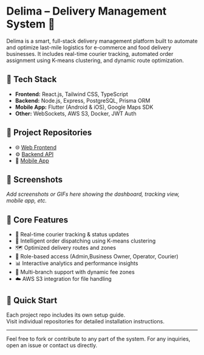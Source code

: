 
# Delima – Delivery Management System 🚚

Delima is a smart, full-stack delivery management platform built to automate and optimize last-mile logistics for e-commerce and food delivery businesses. It includes real-time courier tracking, automated order assignment using K-means clustering, and dynamic route optimization.

## 🔧 Tech Stack
- **Frontend:** React.js, Tailwind CSS, TypeScript
- **Backend:** Node.js, Express, PostgreSQL, Prisma ORM
- **Mobile App:** Flutter (Android & iOS), Google Maps SDK
- **Other:** WebSockets, AWS S3, Docker, JWT Auth

## 📁 Project Repositories
- 🌐 [Web Frontend](https://github.com/your-username/delima-web)
- ⚙️ [Backend API](https://github.com/your-username/delima-backend)
- 📱 [Mobile App](https://github.com/mazenmahmoudadly/corrier_app)


## 📸 Screenshots
_Add screenshots or GIFs here showing the dashboard, tracking view, mobile app, etc._

## 🎯 Core Features
- 🧭 Real-time courier tracking & status updates
- 🧠 Intelligent order dispatching using K-means clustering
- 🗺️ Optimized delivery routes and zones
- 👥 Role-based access (Admin,Business Owner, Operator, Courier)
- 📊 Interactive analytics and performance insights
- 🏪 Multi-branch support with dynamic fee zones
- ☁️ AWS S3 integration for file handling

## 🚀 Quick Start
Each project repo includes its own setup guide.  
Visit individual repositories for detailed installation instructions.

---

Feel free to fork or contribute to any part of the system. For any inquiries, open an issue or contact us directly.
